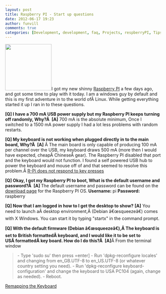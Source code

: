 ```yaml
---
layout: post
title: Raspberry PI - Start up questions
date: 2012-06-17 19:23
author: funvill
comments: true
categories: [Development, development, faq, Projects, respberryPI, Tips and Tricks]
---
```

<a href="http://www.abluestar.com/blog/wp-content/uploads/2012/06/Raspberry-Pi-Logo.jpg"><img class="alignright size-thumbnail wp-image-2774" title="Raspberry-Pi-Logo" src="http://www.abluestar.com/blog/wp-content/uploads/2012/06/Raspberry-Pi-Logo-150x150.jpg" alt="" width="150" height="150" /></a>I got my new shinny <a href="http://www.raspberrypi.org/">Raspberry PI</a> a few days ago, and got some time to play with it today. I am a windows guy by default and this is my first adventure in to the world ofÂ Linux. While getting everything started it up I ran in to these questions.

<strong>[Q] I have a 700 mA USB power supply but my Raspberry PI keeps turning off randomly, Why?Â </strong>
<strong>[A]</strong> 700 mA is the absolute minimum, Once I switched to a 1500 mA power supply I had a lot less problems with random restarts.

<strong>[Q] My keyboard is not working when plugged directly in to the main board, Why?Â </strong>
<strong>[A]</strong> Â The main board is only capable of producing 100 mA per channel over the USB, my keyboard draws 500 mA (more then I would have expected, cheapÂ ChineseÂ gear). The Raspberry PI disabled that port and the keyboard would not function. I found a self powered USB hub to power the keyboard and mouse off of and that seemed to resolve this problem.Â <a href="http://elinux.org/R-Pi_Troubleshooting#Keyboard_.2F_Mouse_.2F_Input_Devices">R-Pi does not respond to key presses</a>

<strong>[Q] Okay, I got my Raspberry PI to boot, What is the default username and password?Â </strong>
<strong>[A] </strong>The default username and password can be found on the <a href="http://www.raspberrypi.org/downloads">download page</a> for the Raspberry PI OS.<strong> Username:</strong> pi <strong>Password:</strong> raspberry

<strong>[Q] Now that I am logged in how to I get the desktop to show?</strong>
<strong> [A]</strong> You need to launch aÂ desktop environment,Â (Debian â€œsqueezeâ€) comes with X Windows. You can start it by typing "startx" in the command prompt.

<strong>[Q] With the default firmware (Debian â€œsqueezeâ€),Â The keyboard is set to British formattedÂ keyboard, and I would like it to be set to USÂ formattedÂ key board. How do I do this?Â </strong>
<strong>[A]</strong>Â From the terminal window
<blockquote>- Type 'sudo su' then press =enter]
- Run 'dpkg-reconfigure locales' and changing from en_GB.UTF-8 to en_US.UTF-8 (or whatever country setting you need).
- Run 'dpkg-reconfigure keyboard-configuration' and change the keyboard to USA PC104 (again, change as needed).
- Reboot.</blockquote>
<a href="http://www.raspberrypi.org/phpBB3/viewtopic.php?f=27&amp;t=6907">Remapping the Keyboard</a>

&nbsp;
